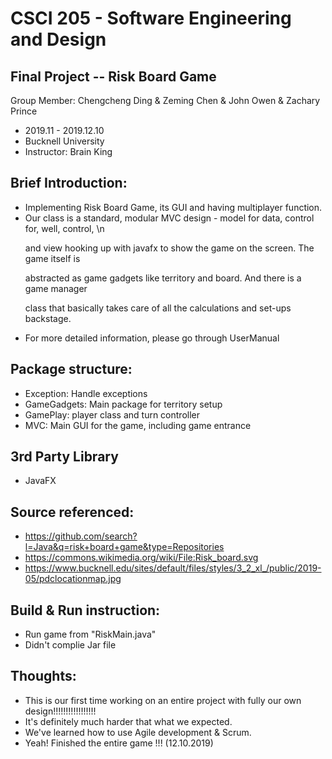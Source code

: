 # CSCI 205 - Software Engineering and Design

## Final Project -- Risk Board Game
Group Member: Chengcheng Ding & Zeming Chen & John Owen & Zachary Prince

* 2019.11 - 2019.12.10
* Bucknell University
* Instructor: Brain King


## Brief Introduction:
* Implementing Risk Board Game, its GUI and having multiplayer function.
* Our class is a standard, modular MVC design - model for data, control for, well, control, \n
  <p>and view hooking up with javafx to show the game on the screen. The game itself is </p>
  <p>abstracted as game gadgets like territory and board. And there is a game manager </p>
  <p>class that basically takes care of all the calculations and set-ups backstage. </p>
* For more detailed information, please go through UserManual

## Package structure:
* Exception: Handle exceptions
* GameGadgets: Main package for territory setup
* GamePlay: player class and turn controller
* MVC: Main GUI for the game, including game entrance

## 3rd Party Library
* JavaFX

## Source referenced:
* https://github.com/search?l=Java&q=risk+board+game&type=Repositories
* https://commons.wikimedia.org/wiki/File:Risk_board.svg
* https://www.bucknell.edu/sites/default/files/styles/3_2_xl_/public/2019-05/pdclocationmap.jpg

## Build & Run instruction:
* Run game from "RiskMain.java"
* Didn't complie Jar file

## Thoughts:
* This is our first time working on an entire project with fully our own design!!!!!!!!!!!!!!!!!
* It's definitely much harder that what we expected.
* We've learned how to use Agile development & Scrum.
* Yeah! Finished the entire game !!! (12.10.2019)
